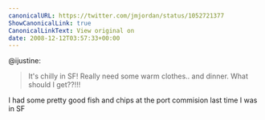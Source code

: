 ```yaml
---
canonicalURL: https://twitter.com/jmjordan/status/1052721377
ShowCanonicalLink: true
CanonicalLinkText: View original on
date: 2008-12-12T03:57:33+00:00
---
```

@ijustine:

> It's chilly in SF!  Really need some warm clothes.. and dinner. What should I get??!!!

I had some pretty good fish and chips at the port  commision last time I was in SF